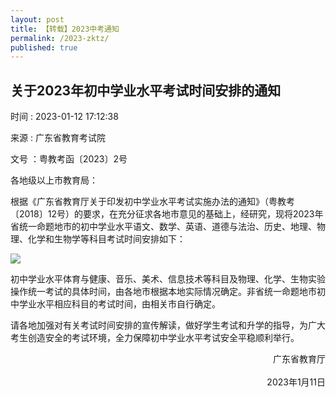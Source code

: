 ```yaml
---
layout: post
title: 【转载】2023中考通知
permalink: /2023-zktz/
published: true
---
```


## 关于2023年初中学业水平考试时间安排的通知
时间 : 2023-01-12 17:12:38 

来源 : 广东省教育考试院 

文号 ：粤教考函〔2023〕2号

各地级以上市教育局：

根据《广东省教育厅关于印发初中学业水平考试实施办法的通知》（粤教考〔2018〕12号）的要求，在充分征求各地市意见的基础上，经研究，现将2023年省统一命题地市的初中学业水平语文、数学、英语、道德与法治、历史、地理、物理、化学和生物学等科目考试时间安排如下：

![](<https://eea.gd.gov.cn/img/0/979/979440/4080537.png>)

初中学业水平体育与健康、音乐、美术、信息技术等科目及物理、化学、生物实验操作统一考试的具体时间，由各地市根据本地实际情况确定。非省统一命题地市初中学业水平相应科目的考试时间，由相关市自行确定。

请各地加强对有关考试时间安排的宣传解读，做好学生考试和升学的指导，为广大考生创造安全的考试环境，全力保障初中学业水平考试安全平稳顺利举行。

<span style="display:block;text-align:right;">广东省教育厅</span> 
<br>
<span style="display:block;text-align:right;">2023年1月11日</span>



